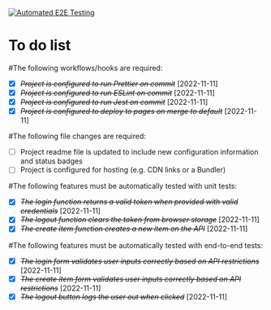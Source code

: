 [![Automated E2E Testing](https://github.com/Jonast96/social-media-client/actions/workflows/e2e-test.yml/badge.svg)](https://github.com/Jonast96/social-media-client/actions/workflows/e2e-test.yml)

# To do list

#The following workflows/hooks are required:

- [x] ~~_Project is configured to run Prettier on commit_~~ [2022-11-11]
- [x] ~~_Project is configured to run ESLint on commit_~~ [2022-11-11]
- [x] ~~_Project is configured to run Jest on commit_~~ [2022-11-11]
- [x] ~~_Project is configured to deploy to pages on merge to default_~~ [2022-11-11]

#The following file changes are required:

- [ ] Project readme file is updated to include new configuration information and status badges
- [ ] Project is configured for hosting (e.g. CDN links or a Bundler)

#The following features must be automatically tested with unit tests:

- [x] ~~_The login function returns a valid token when provided with valid credentials_~~ [2022-11-11]
- [x] ~~_The logout function clears the token from browser storage_~~ [2022-11-11]
- [x] ~~_The create item function creates a new item on the API_~~ [2022-11-11]

#The following features must be automatically tested with end-to-end tests:

- [x] ~~_The login form validates user inputs correctly based on API restrictions_~~ [2022-11-11]
- [x] ~~_The create item form validates user inputs correctly based on API restrictions_~~ [2022-11-11]
- [x] ~~_The logout button logs the user out when clicked_~~ [2022-11-11]
